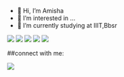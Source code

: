 - 👋 Hi, I’m Amisha
- 👀 I’m interested in ...
- 🌱 I’m currently studying at IIIT,Bbsr

<p align="left">
  <img src="https://img.icons8.com/color/48/000000/javascript--v1.png"/>
  <img src="https://img.icons8.com/ios/50/000000/java-coffee-cup-logo--v1.png"/>
  <img src="![image](https://github.com/AmishaGuddi/AmishaGuddi/assets/88842082/d7f46291-54b8-44ba-8e58-8b5d8f517615)
"/>
  <img src="https://img.icons8.com/color/48/000000/c-programming.png"/>
  <img src="https://img.icons8.com/color/48/000000/c-programming.png"/>
  <img src=""/>
 </p>
  
  ##connect with me:
  <p allign="left">
    <a href ="https://www.linkedin.com/in/amisha-panda-5922891b3/">
      <img src="https://img.icons8.com/fluent/48/000000/linkedin.png"/></a>
  </p>
<!---
AmishaGuddi/AmishaGuddi is a ✨ special ✨ repository because its `README.md` (this file) appears on your GitHub profile.
You can click the Preview link to take a look at your changes.
--->
